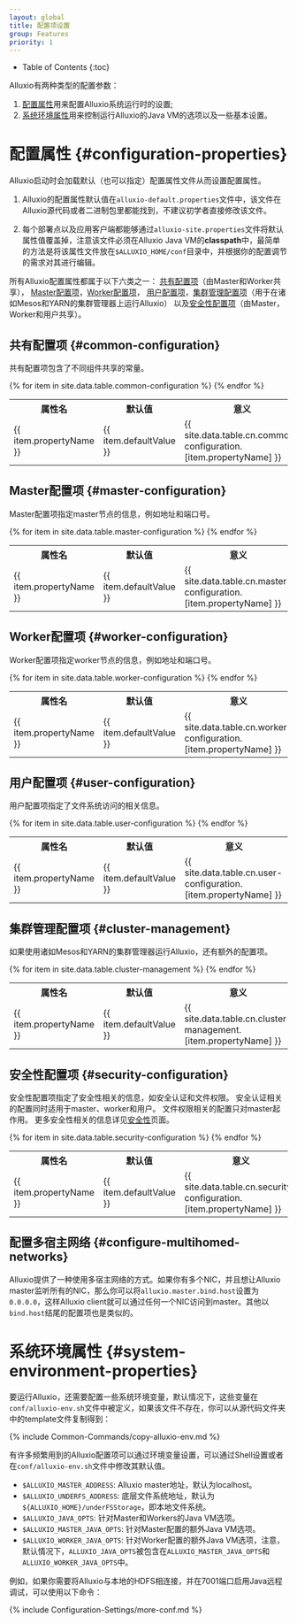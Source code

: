 ```yaml
---
layout: global
title: 配置项设置
group: Features
priority: 1
---
```


* Table of Contents
{:toc}

Alluxio有两种类型的配置参数：

1. [配置属性](#configuration-properties)用来配置Alluxio系统运行时的设置;
2. [系统环境属性](#system-environment-properties)用来控制运行Alluxio的Java VM的选项以及一些基本设置。

# 配置属性 {#configuration-properties}

Alluxio启动时会加载默认（也可以指定）配置属性文件从而设置配置属性。

1. Alluxio的配置属性默认值在`alluxio-default.properties`文件中，该文件在Alluxio源代码或者二进制包里都能找到，不建议初学者直接修改该文件。

2. 每个部署点以及应用客户端都能够通过`alluxio-site.properties`文件将默认属性值覆盖掉，注意该文件必须在Alluxio Java VM的**classpath**中，最简单的方法是将该属性文件放在`$ALLUXIO_HOME/conf`目录中，并根据你的配置调节的需求对其进行编辑。

所有Alluxio配置属性都属于以下六类之一：
[共有配置项](#common-configuration)（由Master和Worker共享），
[Master配置项](#master-configuration)，[Worker配置项](#worker-configuration)，
[用户配置项](#user-configuration)，[集群管理配置项](#cluster-management)（用于在诸如Mesos和YARN的集群管理器上运行Alluxio）
以及[安全性配置项](#security-configuration)（由Master，Worker和用户共享）。

## 共有配置项 {#common-configuration}

共有配置项包含了不同组件共享的常量。

<table class="table table-striped">
<tr><th>属性名</th><th>默认值</th><th>意义</th></tr>
{% for item in site.data.table.common-configuration %}
  <tr>
    <td>{{ item.propertyName }}</td>
    <td>{{ item.defaultValue }}</td>
    <td>{{ site.data.table.cn.common-configuration.[item.propertyName] }}</td>
  </tr>
{% endfor %}
</table>

## Master配置项 {#master-configuration}

Master配置项指定master节点的信息，例如地址和端口号。

<table class="table table-striped">
<tr><th>属性名</th><th>默认值</th><th>意义</th></tr>
{% for item in site.data.table.master-configuration %}
  <tr>
    <td>{{ item.propertyName }}</td>
    <td>{{ item.defaultValue }}</td>
    <td>{{ site.data.table.cn.master-configuration.[item.propertyName] }}</td>
  </tr>
{% endfor %}
</table>

## Worker配置项 {#worker-configuration}

Worker配置项指定worker节点的信息，例如地址和端口号。

<table class="table table-striped">
<tr><th>属性名</th><th>默认值</th><th>意义</th></tr>
{% for item in site.data.table.worker-configuration %}
  <tr>
    <td>{{ item.propertyName }}</td>
    <td>{{ item.defaultValue }}</td>
    <td>{{ site.data.table.cn.worker-configuration.[item.propertyName] }}</td>
  </tr>
{% endfor %}
</table>


## 用户配置项 {#user-configuration}

用户配置项指定了文件系统访问的相关信息。

<table class="table table-striped">
<tr><th>属性名</th><th>默认值</th><th>意义</th></tr>
{% for item in site.data.table.user-configuration %}
  <tr>
    <td>{{ item.propertyName }}</td>
    <td>{{ item.defaultValue }}</td>
    <td>{{ site.data.table.cn.user-configuration.[item.propertyName] }}</td>
  </tr>
{% endfor %}
</table>

## 集群管理配置项 {#cluster-management}

如果使用诸如Mesos和YARN的集群管理器运行Alluxio，还有额外的配置项。

<table class="table table-striped">
<tr><th>属性名</th><th>默认值</th><th>意义</th></tr>
{% for item in site.data.table.cluster-management %}
  <tr>
    <td>{{ item.propertyName }}</td>
    <td>{{ item.defaultValue }}</td>
    <td>{{ site.data.table.cn.cluster-management.[item.propertyName] }}</td>
  </tr>
{% endfor %}
</table>

## 安全性配置项 {#security-configuration}

安全性配置项指定了安全性相关的信息，如安全认证和文件权限。
安全认证相关的配置同时适用于master、worker和用户。
文件权限相关的配置只对master起作用。
更多安全性相关的信息详见[安全性](Security.html)页面。

<table class="table table-striped">
<tr><th>属性名</th><th>默认值</th><th>意义</th></tr>
{% for item in site.data.table.security-configuration %}
  <tr>
    <td>{{ item.propertyName }}</td>
    <td>{{ item.defaultValue }}</td>
    <td>{{ site.data.table.cn.security-configuration.[item.propertyName] }}</td>
  </tr>
{% endfor %}
</table>

## 配置多宿主网络 {#configure-multihomed-networks}

Alluxio提供了一种使用多宿主网络的方式。如果你有多个NIC，并且想让Alluxio master监听所有的NIC，那么你可以将`alluxio.master.bind.host`设置为`0.0.0.0`，这样Alluxio client就可以通过任何一个NIC访问到master。其他以`bind.host`结尾的配置项也是类似的。

# 系统环境属性 {#system-environment-properties}

要运行Alluxio，还需要配置一些系统环境变量，默认情况下，这些变量在`conf/alluxio-env.sh`文件中被定义，如果该文件不存在，你可以从源代码文件夹中的template文件复制得到：

{% include Common-Commands/copy-alluxio-env.md %}

有许多频繁用到的Alluxio配置项可以通过环境变量设置，可以通过Shell设置或者在`conf/alluxio-env.sh`文件中修改其默认值。

* `$ALLUXIO_MASTER_ADDRESS`: Alluxio master地址，默认为localhost。
* `$ALLUXIO_UNDERFS_ADDRESS`: 底层文件系统地址，默认为`${ALLUXIO_HOME}/underFSStorage`，即本地文件系统。
* `$ALLUXIO_JAVA_OPTS`: 针对Master和Workers的Java VM选项。
* `$ALLUXIO_MASTER_JAVA_OPTS`: 针对Master配置的额外Java VM选项。
* `$ALLUXIO_WORKER_JAVA_OPTS`: 针对Worker配置的额外Java VM选项，注意，默认情况下，`ALLUXIO_JAVA_OPTS`被包含在`ALLUXIO_MASTER_JAVA_OPTS`和`ALLUXIO_WORKER_JAVA_OPTS`中。

例如，如果你需要将Alluxio与本地的HDFS相连接，并在7001端口启用Java远程调试，可以使用以下命令：

{% include Configuration-Settings/more-conf.md %}
